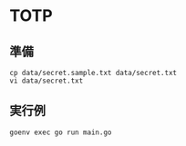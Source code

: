 # TOTP

## 準備

```shell
cp data/secret.sample.txt data/secret.txt
vi data/secret.txt
```

## 実行例

```shell
goenv exec go run main.go
```
